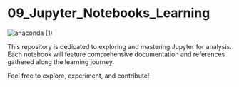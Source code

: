 # 09_Jupyter_Notebooks_Learning
 
![anaconda (1)](https://github.com/Reverselook/Jupyter_Notebooks_Learning/assets/95950446/3c06a57c-adc0-402b-b305-9916f489c9a1)

This repository is dedicated to exploring and mastering Jupyter for analysis. Each notebook will feature comprehensive documentation and references gathered along the learning journey.

Feel free to explore, experiment, and contribute!
